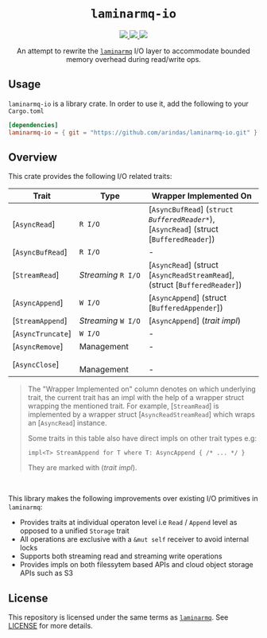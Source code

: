 <p align="center">
<h1 align="center"><code>laminarmq-io</code></h1>
</p>

<p align="center">
  <a href="https://github.com/arindas/laminarmq-io/actions/workflows/rust-ci.yml">
    <img src="https://github.com/arindas/laminarmq-io/actions/workflows/rust-ci.yml/badge.svg">
  </a>
  <a href="https://github.com/arindas/laminarmq-io/actions/workflows/rustdoc.yml">
    <img src="https://github.com/arindas/laminarmq-io/actions/workflows/rustdoc.yml/badge.svg">
  </a>
  <a href="https://github.com/arindas/laminarmq-io">
    <img src="https://img.shields.io/badge/github-arindas/laminarmq--io-173f80?logo=github&labelColor=black">
  </a>
</p>

<p align="center">
An attempt to rewrite the <a href="https://github.com/arindas/laminarmq"><code>laminarmq</code></a> I/O layer
to accommodate bounded memory overhead during read/write ops.
</p>

## Usage

`laminarmq-io` is a library crate. In order to use it, add the following to your `Cargo.toml`

```toml
[dependencies]
laminarmq-io = { git = "https://github.com/arindas/laminarmq-io.git" }
```

## Overview

This crate provides the following I/O related traits:

| **Trait**         | **Type**                           | **Wrapper Implemented On**                                                                                    |
| ----------------- | ---------------------------------- | ------------------------------------------------------------------------------------------------------------- |
| [`AsyncRead`]     | `R I/O`                            | [`AsyncBufRead`] (<code>struct <i>BufferedReader\*</i></code>),<br> [`AsyncRead`] (struct [`BufferedReader`]) |
| [`AsyncBufRead`]  | `R I/O`                            | -                                                                                                             |
| [`StreamRead`]    | _Streaming_ `R I/O`                | [`AsyncRead`] (struct [`AsyncReadStreamRead`],<br> (struct [`BufferedReader`])                                |
| [`AsyncAppend`]   | `W I/O`                            | [`AsyncAppend`] (struct [`BufferedAppender`])                                                                 |
| [`StreamAppend`]  | _Streaming_ `W I/O`                | [`AsyncAppend`] (_trait impl_)                                                                                |
| [`AsyncTruncate`] | `W I/O`                            | -                                                                                                             |
| [`AsyncRemove`]   | Management                         | -                                                                                                             |
| [`AsyncClose`]    | <br>Management <img width="200" /> | <br> - <img width="500" />                                                                                    |

> The "Wrapper Implemented on" column denotes on which underlying trait, the current trait has an impl with the help of a wrapper struct wrapping the mentioned trait.
> For example, [`StreamRead`] is implemented by a wrapper struct [`AsyncReadStreamRead`] which wraps an [`AsyncRead`] instance.
>
> Some traits in this table also have direct impls on other trait types e.g:
>
> ```text
> impl<T> StreamAppend for T where T: AsyncAppend { /* ... */ }
> ```
>
> They are marked with (_trait impl_).

<br>

This library makes the following improvements over existing I/O primitives in `laminarmq`:

- Provides traits at individual operaton level i.e `Read` / `Append` level as opposed to a unified `Storage` trait
- All operations are exclusive with a `&mut self` receiver to avoid internal locks
- Supports both streaming read and streaming write operations
- Provides impls on both filessytem based APIs and cloud object storage APIs such as S3

## License

This repository is licensed under the same terms as [`laminarmq`](https://github.com/arindas/laminarmq).
See [LICENSE](https://raw.githubusercontent.com/arindas/laminarmq-io/main/LICENSE) for more details.
